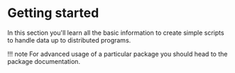 # Getting started

In this section you'll learn all the basic information to create simple scripts to handle data up to distributed programs.

!!! note
    For advanced usage of a particular package you should head to the package documentation.
